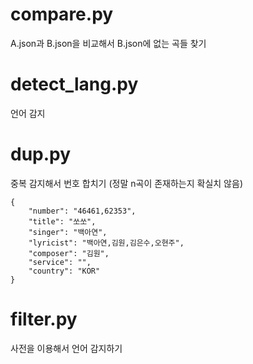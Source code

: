 # compare.py

A.json과 B.json을 비교해서 B.json에 없는 곡들 찾기

# detect_lang.py

언어 감지

# dup.py

중복 감지해서 번호 합치기 (정말 n곡이 존재하는지 확실치 않음)

```
{
    "number": "46461,62353",
    "title": "쏘쏘",
    "singer": "백아연",
    "lyricist": "백아연,김원,김은수,오현주",
    "composer": "김원",
    "service": "",
    "country": "KOR"
}
```

# filter.py

사전을 이용해서 언어 감지하기
